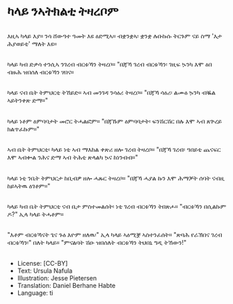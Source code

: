 # ካላይ ንኣትክልቲ ትዛረቦም

##
እዚኣ ካላይ እያ። ንሳ ሸውዓተ ዓመት እዩ ዕድሚኣ። ብቋንቋኣ፡ ቋንቋ ሉቡኩሱ ትርጉም ናይ ስማ 'እታ ሕያወይቲ' ማለት እዩ።

##
ካላይ ካብ ድቃሳ ተንሲኣ ንገረብ ብርቱኻን ትዛረቦ። "በጃኻ ገረብ ብርቱኻን፡ ገዚፍ ኴንካ እሞ ዕበ ብዙሕ ዝበሰለ ብርቱኻን ሃበና።

##
ካላይ ናብ ቤት ትምህርቲ ትኸይድ። ኣብ መንገዳ ንሳዕሪ ትዛረቦ። "በጃኻ ሳዕሪ፡ ልሙዕ ኴንካ ብቘል ኣይትንቀጽ ድማ።"

##
ካላይ ነቶም ዕምባባታት መሮር ትሓልፎም። "በጃኹም ዕምባባታት፡ ፍንሽርሽር በሉ እሞ ኣብ ጸጕረይ ክልጥፈኩም።"

##
ኣብ ቤት ትምህርቲ፡ ካላይ ነቲ ኣብ ማእከል ቀጽሪ ዘሎ ገረብ ትዛረቦ። "በጃኻ ገረብ፡ ዓበይቲ ጨናፍር እሞ ኣብቍል ንሕና ድማ ኣብ ትሕቲ ጽላልካ ኴና ከነንብብ።"

##
ካላይ ነቲ ንቤት ትምህርታ ከቢብዎ ዘሎ ሓጹር ትዛረቦ። "በጃኻ ሓያል ኩን እሞ ሕማቓት ሰባት ናብዚ ከይኣትዉ ዕገቶም።"

##
ካላይ ካብ ቤት ትምህርቲ ናብ ቤታ ምስተመልሰት፡ ነቲ ገረብ ብርቱኻን ትበጽሖ። "ብርቱኻን በሲልኩም ዶ?" ኢላ ካላይ ትሓቶም።

##
"እቶም ብርቱኻናት ጌና ጉዕ እዮም ዘለዉ፡" ኢላ ካላይ ኣዕሚቛ ኣስተንፈሰት። "ጽባሕ የራኽበና ገረብ ብርቱኻን፡" በለት ካላይ። "ምናልባት ሽዑ ዝበሰለት ብርቱኻን ትህበኒ ግዲ ትኸውን!"

##
* License: [CC-BY]
* Text: Ursula Nafula
* Illustration: Jesse Pietersen
* Translation: Daniel Berhane Habte
* Language: ti
